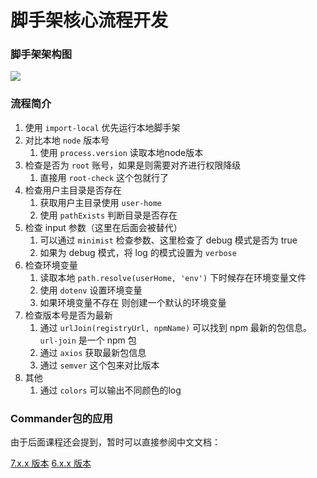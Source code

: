 # 脚手架核心流程开发

### 脚手架架构图

![](http://imooc-lego-homework.oss-cn-hangzhou.aliyuncs.com/docs/pages/Daiyan/images/%E8%84%9A%E6%89%8B%E6%9E%B6%E7%BB%93%E6%9E%84%E5%9B%BE.png)

### 流程简介

1. 使用 `import-local` 优先运行本地脚手架
2. 对比本地 `node` 版本号
   1. 使用 `process.version` 读取本地node版本
3. 检查是否为 `root` 账号，如果是则需要对齐进行权限降级
   1. 直接用 `root-check` 这个包就行了
4. 检查用户主目录是否存在
   1. 获取用户主目录使用 `user-home`
   2. 使用 `pathExists` 判断目录是否存在
5. 检查 input 参数（这里在后面会被替代）
   1. 可以通过 `minimist` 检查参数、这里检查了 debug 模式是否为 true
   2. 如果为 debug 模式，将 log 的模式设置为 `verbose`
6. 检查环境变量
   1. 读取本地 `path.resolve(userHome, 'env')` 下时候存在环境变量文件
   2. 使用 `dotenv` 设置环境变量
   3. 如果环境变量不存在 则创建一个默认的环境变量
7. 检查版本号是否为最新
   1. 通过 `urlJoin(registryUrl, npmName)` 可以找到 npm 最新的包信息。`url-join` 是一个 npm 包
   2. 通过  `axios` 获取最新包信息
   3. 通过 `semver` 这个包来对比版本
8. 其他
   1. 通过 `colors` 可以输出不同颜色的log

### Commander包的应用

由于后面课程还会提到，暂时可以直接参阅中文文档：

[7.x.x 版本](https://github.com/tj/commander.js/blob/master/Readme_zh-CN.md)
[6.x.x 版本](https://github.com/tj/commander.js/blob/release/6.x/Readme_zh-CN.md)
